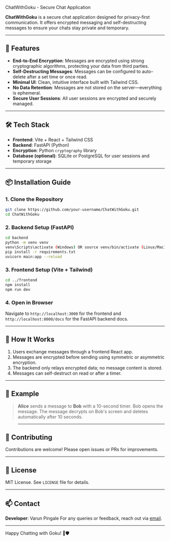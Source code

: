 ChatWithGoku - Secure Chat Application

**ChatWithGoku** is a secure chat application designed for privacy-first communication. It offers encrypted messaging and self-destructing messages to ensure your chats stay private and temporary.

---

## 🔐 Features

- **End-to-End Encryption**: Messages are encrypted using strong cryptographic algorithms, protecting your data from third parties.
- **Self-Destructing Messages**: Messages can be configured to auto-delete after a set time or once read.
- **Minimal UI**: Clean, intuitive interface built with Tailwind CSS.
- **No Data Retention**: Messages are not stored on the server—everything is ephemeral.
- **Secure User Sessions**: All user sessions are encrypted and securely managed.

---

## 🛠️ Tech Stack

- **Frontend**: Vite + React + Tailwind CSS
- **Backend**: FastAPI (Python)
- **Encryption**: Python `cryptography` library
- **Database (optional)**: SQLite or PostgreSQL for user sessions and temporary storage

---

## 📦 Installation Guide

### 1. Clone the Repository
```bash
git clone https://github.com/your-username/ChatWithGoku.git
cd ChatWithGoku
```

### 2. Backend Setup (FastAPI)
```bash
cd backend
python -m venv venv
venv\Scripts\activate (Windows) OR source venv/bin/activate (Linux/Mac)
pip install -r requirements.txt
uvicorn main:app --reload
```

### 3. Frontend Setup (Vite + Tailwind)
```bash
cd ../frontend
npm install
npm run dev
```

### 4. Open in Browser
Navigate to `http://localhost:3000` for the frontend and `http://localhost:8000/docs` for the FastAPI backend docs.

---

## 🔐 How It Works

1. Users exchange messages through a frontend React app.
2. Messages are encrypted before sending using symmetric or asymmetric encryption.
3. The backend only relays encrypted data; no message content is stored.
4. Messages can self-destruct on read or after a timer.

---

## 🧪 Example

> **Alice** sends a message to **Bob** with a 10-second timer.
> Bob opens the message.
> The message decrypts on Bob's screen and deletes automatically after 10 seconds.

> ---

## 🤝 Contributing
Contributions are welcome! Please open issues or PRs for improvements.

---

## 📄 License
MIT License. See `LICENSE` file for details.

---

## 📫 Contact
**Developer**: Varun Pingale
For any queries or feedback, reach out via [email](varun.edu10@gmail.com).

---

Happy Chatting with Goku! 💬🛡️

